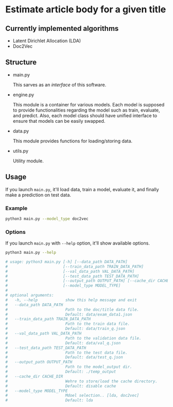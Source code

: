 # Estimate article body for a given title

## Currently implemented algorithms

- Latent Dirichlet Allocation (LDA)
- Doc2Vec


## Structure

- main.py

    This sarves as an *interface* of this software.

- engine.py

    This module is a container for various models.
    Each model is supposed to provide functionalities regarding the model such as train, evaluate, and predict.
    Also, each model class should have unified interface to ensure that models can be easily swapped.

- data.py

    This module provides functions for loading/storing data.

- utils.py

    Utility module.


## Usage

If you launch ```main.py```, it'll load data, train a model, evaluate it, and finally make a prediction on test data.

### Example

```bash
python3 main.py --model_type doc2vec
```

### Options
If you launch ```main.py``` with ```--help``` option, it'll show available options.

```bash
python3 main.py --help

# usage: python3 main.py [-h] [--data_path DATA_PATH]
#                        [--train_data_path TRAIN_DATA_PATH]
#                        [--val_data_path VAL_DATA_PATH]
#                        [--test_data_path TEST_DATA_PATH]
#                        [--output_path OUTPUT_PATH] [--cache_dir CACHE_DIR]
#                        [--model_type MODEL_TYPE]
# 
# optional arguments:
#   -h, --help            show this help message and exit
#   --data_path DATA_PATH
#                         Path to the doc/title data file.
#                         Default: data/exam_data1.json
#   --train_data_path TRAIN_DATA_PATH
#                         Path to the train data file.
#                         Default: data/train_q.json
#   --val_data_path VAL_DATA_PATH
#                         Path to the validation data file.
#                         Default: data/val_q.json
#   --test_data_path TEST_DATA_PATH
#                         Path to the test data file.
#                         Default: data/test_q.json
#   --output_path OUTPUT_PATH
#                         Path to the model_output dir.
#                         Default: ./temp_output
#   --cache_dir CACHE_DIR
#                         Wehre to store/load the cache directory.
#                         Default: disable cache
#   --model_type MODEL_TYPE
#                         Mdoel selection.. [lda, doc2vec]
#                         Default: lda
```
